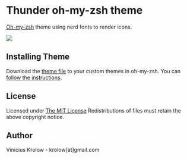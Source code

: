 # Thunder oh-my-zsh theme

[Oh-my-zsh](https://github.com/robbyrussell/oh-my-zsh) theme using nerd fonts to render icons.

![](screenshot.png)

## Installing Theme

Download the [theme file]() to your custom themes in oh-my-zsh. You can [follow the 
instructions](https://github.com/robbyrussell/oh-my-zsh/wiki/Customization#overriding-and-adding-themes).

## License

Licensed under <a href="http://krolow.mit-license.org/">The MIT License</a>
Redistributions of files must retain the above copyright notice.

## Author

Vinícius Krolow - krolow[at]gmail.com
